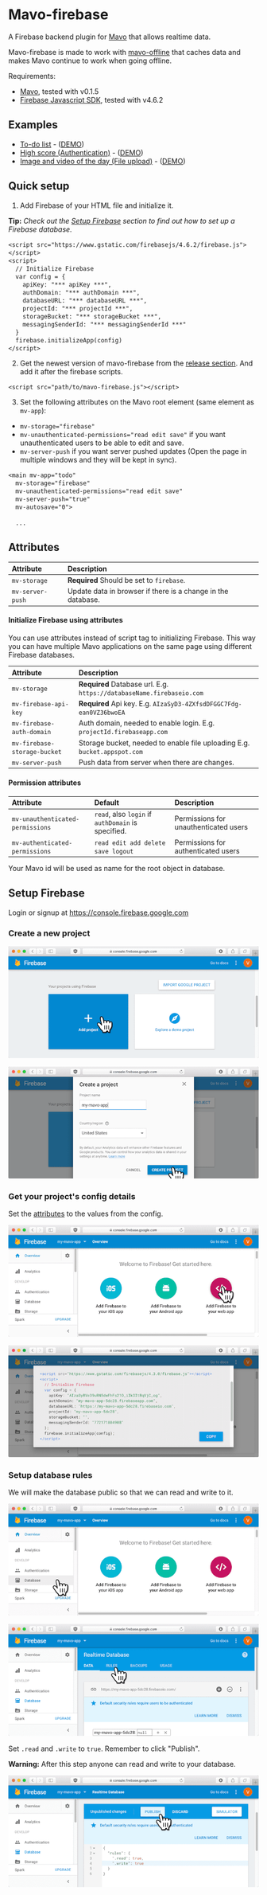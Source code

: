 # Mavo-firebase

A Firebase backend plugin for [Mavo](https://mavo.io) that allows realtime data.

Mavo-firebase is made to work with [mavo-offline](https://github.com/valterkraemer/mavo-offline) that caches data and makes Mavo continue to work when going offline.

Requirements:

- [Mavo](https://mavo.io/get/), tested with v0.1.5
- [Firebase Javascript SDK](https://github.com/firebase/firebase-js-sdk), tested with v4.6.2

## Examples

- [To-do list](https://github.com/valterkraemer/mavo-firebase/tree/master/examples/todo) - ([DEMO](https://valterkraemer.github.io/mavo-firebase/examples/todo/))
- [High score (Authentication)](https://github.com/valterkraemer/mavo-firebase/tree/master/examples/authentication) - ([DEMO](https://valterkraemer.github.io/mavo-firebase/examples/authentication/))
- [Image and video of the day (File upload)](https://github.com/valterkraemer/mavo-firebase/tree/master/examples/file-storage) - ([DEMO](https://valterkraemer.github.io/mavo-firebase/examples/file-storage/))

## Quick setup

1. Add Firebase of your HTML file and initialize it.

**Tip:** *Check out the [Setup Firebase](#setup-firebase) section to find out how to set up a Firebase database.*

```
<script src="https://www.gstatic.com/firebasejs/4.6.2/firebase.js"></script>
<script>
  // Initialize Firebase
  var config = {
    apiKey: "*** apiKey ***",
    authDomain: "*** authDomain ***",
    databaseURL: "*** databaseURL ***",
    projectId: "*** projectId ***",
    storageBucket: "*** storageBucket ***",
    messagingSenderId: "*** messagingSenderId ***"
  }
  firebase.initializeApp(config)
</script>
```

2. Get the newest version of mavo-firebase from the [release section](https://github.com/valterkraemer/mavo-firebase/releases). And add it after the firebase scripts.
```
<script src="path/to/mavo-firebase.js"></script>
```

3. Set the following attributes on the Mavo root element (same element as `mv-app`):
- `mv-storage="firebase"`
- `mv-unauthenticated-permissions="read edit save"` if you want unauthenticated users to be able to edit and save.
- `mv-server-push` if you want server pushed updates (Open the page in multiple windows and they will be kept in sync).

```
<main mv-app="todo"
  mv-storage="firebase"
  mv-unauthenticated-permissions="read edit save"
  mv-server-push="true"
  mv-autosave="0">

  ...
```

## Attributes

| Attribute                        | Description
|:---------------------------------|:------------------------------------------------------------ |
| `mv-storage`                     | **Required** Should be set to `firebase`.                    |
| `mv-server-push`                 | Update data in browser if there is a change in the database. |

#### Initialize Firebase using attributes

You can use attributes instead of script tag to initializing Firebase. This way you can have multiple Mavo applications on the same page using different Firebase databases.

| Attribute                        | Description
|:---------------------------------|:-------------------------------------------------------------------------- |
| `mv-storage`                     | **Required** Database url. E.g. `https://databaseName.firebaseio.com`      |
| `mv-firebase-api-key`            | **Required** Api key. E.g. `AIzaSyD3-4ZXfsdDFGGC7Fdg-ean0VZ36bwoEA`        |
| `mv-firebase-auth-domain`        | Auth domain, needed to enable login. E.g. `projectId.firebaseapp.com`      |
| `mv-firebase-storage-bucket`     | Storage bucket, needed to enable file uploading E.g. `bucket.appspot.com`  |
| `mv-server-push`                 | Push data from server when there are changes.                              |

#### Permission attributes

| Attribute                        | Default                                            | Description                           |
|:-------------------------------- |:-------------------------------------------------- |:------------------------------------- |
| `mv-unauthenticated-permissions` | `read`, also `login` if `authDomain` is specified. | Permissions for unauthenticated users |
| `mv-authenticated-permissions`   | `read edit add delete save logout`                 | Permissions for authenticated users   |

Your Mavo id will be used as name for the root object in database.

## Setup Firebase

Login or signup at https://console.firebase.google.com

### Create a new project

![1-add-project](assets/images/1-add-project.png "Add project")

![2-create-project](assets/images/2-create-project.png "Create project")

### Get your project's config details

Set the [attributes](#attributes) to the values from the config.

![3-add-firebase-to-your-web-app](assets/images/3-add-firebase-to-your-web-app.png "Add firebase to your web app")

![4-view-config](assets/images/4-view-config.png "View config")

### Setup database rules

We will make the database public so that we can read and write to it.

![5-go-to-database](assets/images/5-go-to-database.png "Go to database")

![6-go-to-rules](assets/images/6-go-to-rules.png "Go to rules")

Set `.read` and `.write` to `true`. Remember to click "Publish".

**Warning:** After this step anyone can read and write to your database.

![7-edit-rules](assets/images/7-edit-rules.png "Edit rules")
